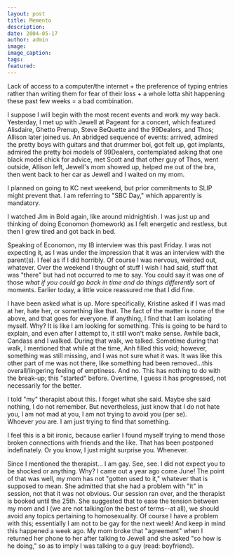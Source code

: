 ```yaml
---
layout: post
title: Memento
description:
date: 2004-05-17
author: admin
image:
image_caption:
tags:
featured:
---
```


Lack of access to a computer/the internet + the preference of typing entries rather than writing them for fear of their loss + a whole lotta shit happening these past few weeks = a bad combination.

I suppose I will begin with the most recent events and work my way back. Yesterday, I met up with Jewell at Pageant for a concert, which featured Alisdaire, Ghetto Prenup, Steve BeQuette and the 99Dealers, and Thos; Allison later joined us. An abridged sequence of events: arrived, admired the pretty boys with guitars and that drummer boi, got felt up, got implants, admired the pretty boi models of 99Dealers, contemplated asking that one black model chick for advice, met Scott and that other guy of Thos, went outside, Allison left, Jewell's mom showed up, helped me out of the bra, then went back to her car as Jewell and I waited on my mom.

I planned on going to KC next weekend, but prior commitments to SLIP might prevent that. I am referring to "SBC Day," which apparently is mandatory.

I watched Jim in Bold again, like around midnightish. I was just up and thinking of doing Economon (homework) as I felt energetic and restless, but then I grew tired and got back in bed.

Speaking of Economon, my IB interview was this past Friday. I was not expecting it, as I was under the impression that it was an interview with the parent(s). I feel as if I did horribly. Of course I was nervous, weirded out, whatever. Over the weekend I thought of stuff I wish I had said, stuff that was "there" but had not occurred to me to say. You could say it was one of those *what if you could go back in time and do things differently* sort of moments. Earlier today, a little voice reassured me that I did fine.

I have been asked what is up. More specifically, Kristine asked if I was mad at her, hate her, or something like that. The fact of the matter is none of the above, and that goes for everyone. If anything, I find that I am isolating myself. Why? It is like I am looking for something. This is going to be hard to explain, and even after I attempt to, it still won't make sense. Awhile back, Candass and I walked. During that walk, we talked. Sometime during that walk, I mentioned that while at the time, Anh filled this void; however, something was still missing, and I was not sure what it was. It was like this other part of me was not there, like something had been removed...this overall/lingering feeling of emptiness. And no. This has nothing to do with the break-up; this "started" before. Overtime, I guess it has progressed, not necessarily for the better.

I told "my" therapist about this. I forget what she said. Maybe she said nothing, I do not remember. But nevertheless, just know that I do not hate you, I am not mad at you, I am not trying to avoid you (per se). Whoever *you* are. I am just trying to find that something.

I feel this is a bit ironic, because earlier I found myself trying to mend those broken connections with friends and the like. That has been postponed indefinately. Or you know, I just might surprise you. Whenever.

Since I mentioned the therapist... I am gay. See, see. I did not expect you to be shocked or anything. Why? I came out a year ago come June! The point of that was well, my mom has not "gotten used to it," whatever that is supposed to mean. She admitted that she had a problem with "it" in session, not that it was not obvious. Our session ran over, and the therapist is booked until the 25th. She suggested that to ease the tension between my mom and I (we are not talking/on the best of terms--at all), we should avoid any topics pertaining to homosexuality. Of course I have a problem with this; essentially I am not to be gay for the next week! And keep in mind this happened a week ago. My mom broke that "agreement" when I returned her phone to her after talking to Jewell and she asked "so how is he doing," so as to imply I was talking to a guy (read: boyfriend).
